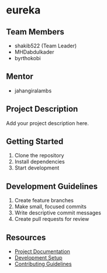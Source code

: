 # eureka

## Team Members
- shakib522 (Team Leader)
- MHDabdulkader
- byrthokobi

## Mentor
- jahangiralambs

## Project Description
Add your project description here.

## Getting Started
1. Clone the repository
2. Install dependencies
3. Start development

## Development Guidelines
1. Create feature branches
2. Make small, focused commits
3. Write descriptive commit messages
4. Create pull requests for review

## Resources
- [Project Documentation](docs/)
- [Development Setup](docs/setup.md)
- [Contributing Guidelines](CONTRIBUTING.md)
